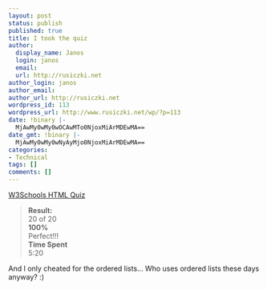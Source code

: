 ```yaml
---
layout: post
status: publish
published: true
title: I took the quiz
author:
  display_name: Janos
  login: janos
  email: 
  url: http://rusiczki.net
author_login: janos
author_email: 
author_url: http://rusiczki.net
wordpress_id: 113
wordpress_url: http://www.rusiczki.net/wp/?p=113
date: !binary |-
  MjAwMy0wMy0wOCAwMTo0NjoxMiArMDEwMA==
date_gmt: !binary |-
  MjAwMy0wMy0wNyAyMjo0NjoxMiArMDEwMA==
categories:
- Technical
tags: []
comments: []
---
```

<p><a href="http://www.w3schools.com/quiztest/quiztest.asp?qtest=HTML">W3Schools HTML Quiz</a></p>
<blockquote><p><b>Result:</b><br />
20 of 20<br />
<b>100%</b><br />
Perfect!!!<br />
<b>Time Spent</b><br />
5:20</p></blockquote>
<p>And I only cheated for the ordered lists... Who uses ordered lists these days anyway? :)</p>
